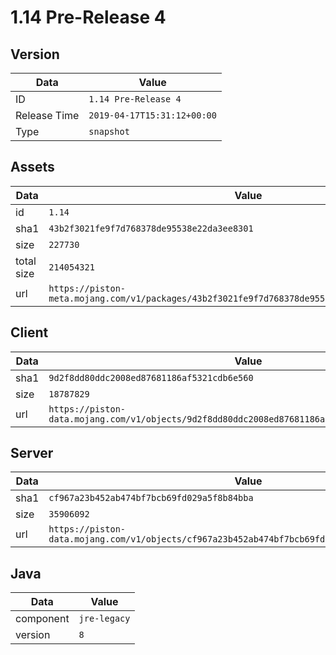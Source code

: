 # 1.14 Pre-Release 4

## Version

|**Data**        | **Value**                 |
|----------------|-------------------------|
| ID   | ```1.14 Pre-Release 4```   |
| Release Time   | ```2019-04-17T15:31:12+00:00```   |
| Type   | ```snapshot```   |

## Assets

|**Data**        | **Value**                 |
|----------------|-------------------------|
| id   | ```1.14```   |
| sha1   | ```43b2f3021fe9f7d768378de95538e22da3ee8301```   |
| size   | ```227730```   |
| total size  | ```214054321```  |
| url       | ```https://piston-meta.mojang.com/v1/packages/43b2f3021fe9f7d768378de95538e22da3ee8301/1.14.json``` |

## Client

|**Data**        | **Value**                 |
|----------------|-------------------------|
| sha1   | ```9d2f8dd80ddc2008ed87681186af5321cdb6e560```   |
| size   | ```18787829```   |
| url       | ```https://piston-data.mojang.com/v1/objects/9d2f8dd80ddc2008ed87681186af5321cdb6e560/client.jar``` |

## Server

|**Data**        | **Value**                 |
|----------------|-------------------------|
| sha1   | ```cf967a23b452ab474bf7bcb69fd029a5f8b84bba```   |
| size   | ```35906092```   |
| url       | ```https://piston-data.mojang.com/v1/objects/cf967a23b452ab474bf7bcb69fd029a5f8b84bba/server.jar``` |

## Java

|**Data**        | **Value**                 |
|----------------|-------------------------|
| component   | ```jre-legacy```   |
| version   | ```8```   |